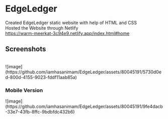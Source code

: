 # EdgeLedger
Created EdgeLedger static website with help of HTML and CSS </br>
Hosted the Website through Netlify </br>
https://warm-meerkat-3c94e9.netlify.app/index.html#home </br>

<h2>Screenshots</h2> </br>
![image](https://github.com/iamhasanimam/EdgeLedger/assets/80045191/5730d0ed-800d-4155-9023-fddf11aab85a)

<h3>Mobile Version</h3>
![image](https://github.com/iamhasanimam/EdgeLedger/assets/80045191/9fe4dacb-33e7-43fb-8ffc-9bdbfdc432b6)
